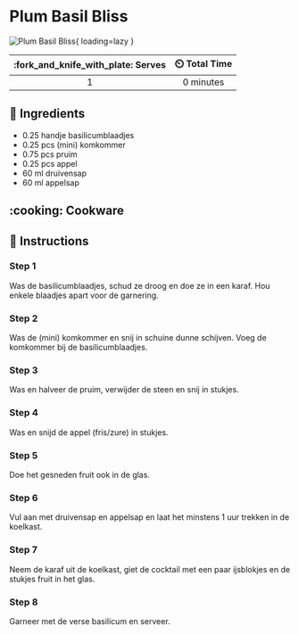 # Plum Basil Bliss

![Plum Basil Bliss](../assets/images/plum-basil-bliss.png){ loading=lazy }

| :fork_and_knife_with_plate: Serves | :timer_clock: Total Time |
|:----------------------------------:|:-----------------------: |
| 1 | 0 minutes |

## :salt: Ingredients

- 0.25 handje basilicumblaadjes
- 0.25 pcs (mini) komkommer
- 0.75 pcs pruim
- 0.25 pcs appel
- 60 ml druivensap
- 60 ml appelsap

## :cooking: Cookware

## :pencil: Instructions

### Step 1

Was de basilicumblaadjes, schud ze droog en doe ze in een karaf. Hou enkele blaadjes apart voor de garnering.

### Step 2

Was de (mini) komkommer en snij in schuine dunne schijven. Voeg de komkommer bij de basilicumblaadjes.

### Step 3

Was en halveer de pruim, verwijder de steen en snij in stukjes.

### Step 4

Was en snijd de appel (fris/zure) in stukjes.

### Step 5

Doe het gesneden fruit ook in de glas.

### Step 6

Vul aan met druivensap en appelsap en laat het minstens 1 uur trekken in de koelkast.

### Step 7

Neem de karaf uit de koelkast, giet de cocktail met een paar ijsblokjes en de stukjes fruit in het glas.

### Step 8

Garneer met de verse basilicum en serveer.
